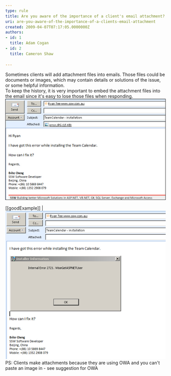 ```yaml
---
type: rule
title: Are you aware of the importance of a client's email attachment?
uri: are-you-aware-of-the-importance-of-a-clients-email-attachment
created: 2009-04-07T07:17:05.0000000Z
authors:
- id: 1
  title: Adam Cogan
- id: 2
  title: Cameron Shaw

---
```


Sometimes clients will add attachment files into emails. Those files could be documents or images, which may contain details or solutions of the issue, or some helpful information.
<br>To keep the history, it is very important to embed the attachment files into the email since it's easy to lose those files when responding.<br> 
![The image is in attachment. ](EmailAttachImage_1_small.jpg)

[[goodExample]]
| ![The image is included in the context.](EmailAttachImage_2.JPG)
 PS: Clients make attachments because they are using OWA and you can't paste an image in - see suggestion for OWA
